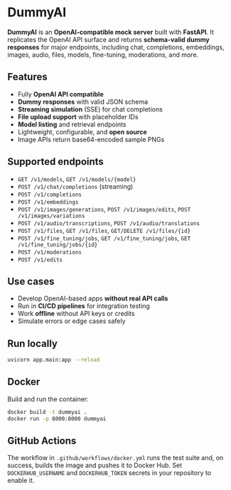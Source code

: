 # DummyAI

**DummyAI** is an **OpenAI-compatible mock server** built with **FastAPI**.
It replicates the OpenAI API surface and returns **schema-valid dummy responses** for major endpoints, including chat, completions, embeddings, images, audio, files, models, fine-tuning, moderations, and more.

## Features
- Fully **OpenAI API compatible**
- **Dummy responses** with valid JSON schema
- **Streaming simulation** (SSE) for chat completions
- **File upload support** with placeholder IDs
- **Model listing** and retrieval endpoints
- Lightweight, configurable, and **open source**
- Image APIs return base64-encoded sample PNGs
## Supported endpoints
- `GET /v1/models`, `GET /v1/models/{model}`
- `POST /v1/chat/completions` (streaming)
- `POST /v1/completions`
- `POST /v1/embeddings`
- `POST /v1/images/generations`, `POST /v1/images/edits`, `POST /v1/images/variations`
- `POST /v1/audio/transcriptions`, `POST /v1/audio/translations`
- `POST /v1/files`, `GET /v1/files`, `GET/DELETE /v1/files/{id}`
- `POST /v1/fine_tuning/jobs`, `GET /v1/fine_tuning/jobs`, `GET /v1/fine_tuning/jobs/{id}`
- `POST /v1/moderations`
- `POST /v1/edits`

## Use cases
- Develop OpenAI-based apps **without real API calls**
- Run in **CI/CD pipelines** for integration testing
- Work **offline** without API keys or credits
- Simulate errors or edge cases safely

## Run locally
```bash
uvicorn app.main:app --reload
```

## Docker
Build and run the container:
```bash
docker build -t dummyai .
docker run -p 8000:8000 dummyai
```

## GitHub Actions
The workflow in `.github/workflows/docker.yml` runs the test suite and, on success, builds the image and pushes it to Docker Hub. Set `DOCKERHUB_USERNAME` and `DOCKERHUB_TOKEN` secrets in your repository to enable it.
